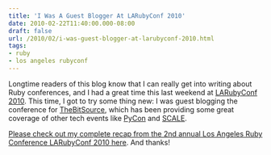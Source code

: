 ```yaml
---
title: 'I Was A Guest Blogger At LARubyConf 2010'
date: 2010-02-22T11:40:00.000-08:00
draft: false
url: /2010/02/i-was-guest-blogger-at-larubyconf-2010.html
tags: 
- ruby
- los angeles rubyconf
---
```


Longtime readers of this blog know that I can really get into writing about Ruby conferences, and I had a great time this last weekend at [LARubyConf 2010](http://larubyconf.com). This time, I got to try some thing new: I was guest blogging the conference for [TheBitSource](http://www.thebitsource.com), which has been providing some great coverage of other tech events like [PyCon](http://www.pycon.org/) and [SCALE](http://www.socallinuxexpo.org).  
  
[Please check out my complete recap from the 2nd annual Los Angeles Ruby Conference LARubyConf 2010 here](http://www.thebitsource.com/tech-conferences/larubyconf-2010-a-ruby-in-the-sun/). And thanks!